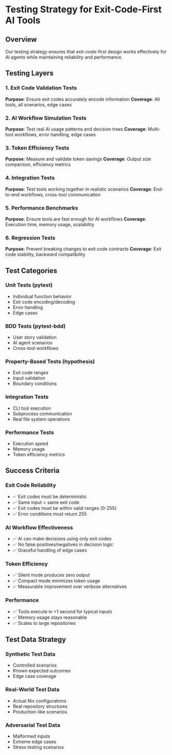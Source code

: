 # Testing Strategy for Exit-Code-First AI Tools

## Overview
Our testing strategy ensures that exit-code-first design works effectively for AI agents while maintaining reliability and performance.

## Testing Layers

### 1. Exit Code Validation Tests
**Purpose**: Ensure exit codes accurately encode information
**Coverage**: All tools, all scenarios, edge cases

### 2. AI Workflow Simulation Tests  
**Purpose**: Test real AI usage patterns and decision trees
**Coverage**: Multi-tool workflows, error handling, edge cases

### 3. Token Efficiency Tests
**Purpose**: Measure and validate token savings
**Coverage**: Output size comparison, efficiency metrics

### 4. Integration Tests
**Purpose**: Test tools working together in realistic scenarios
**Coverage**: End-to-end workflows, cross-tool communication

### 5. Performance Benchmarks
**Purpose**: Ensure tools are fast enough for AI workflows
**Coverage**: Execution time, memory usage, scalability

### 6. Regression Tests
**Purpose**: Prevent breaking changes to exit code contracts
**Coverage**: Exit code stability, backward compatibility

## Test Categories

### Unit Tests (pytest)
- Individual function behavior
- Exit code encoding/decoding
- Error handling
- Edge cases

### BDD Tests (pytest-bdd)
- User story validation
- AI agent scenarios
- Cross-tool workflows

### Property-Based Tests (hypothesis)
- Exit code ranges
- Input validation
- Boundary conditions

### Integration Tests
- CLI tool execution
- Subprocess communication
- Real file system operations

### Performance Tests
- Execution speed
- Memory usage
- Token efficiency metrics

## Success Criteria

### Exit Code Reliability
- ✅ Exit codes must be deterministic
- ✅ Same input = same exit code
- ✅ Exit codes must be within valid ranges (0-255)
- ✅ Error conditions must return 255

### AI Workflow Effectiveness
- ✅ AI can make decisions using only exit codes
- ✅ No false positives/negatives in decision logic
- ✅ Graceful handling of edge cases

### Token Efficiency
- ✅ Silent mode produces zero output
- ✅ Compact mode minimizes token usage
- ✅ Measurable improvement over verbose alternatives

### Performance
- ✅ Tools execute in <1 second for typical inputs
- ✅ Memory usage stays reasonable
- ✅ Scales to large repositories

## Test Data Strategy

### Synthetic Test Data
- Controlled scenarios
- Known expected outcomes
- Edge case coverage

### Real-World Test Data
- Actual Nix configurations
- Real repository structures
- Production-like scenarios

### Adversarial Test Data
- Malformed inputs
- Extreme edge cases
- Stress testing scenarios
